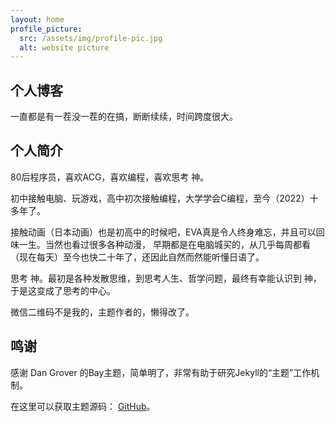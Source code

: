 ```yaml
---
layout: home
profile_picture:
  src: /assets/img/profile-pic.jpg
  alt: website picture
---
```


## 个人博客

  一直都是有一茬没一茬的在搞，断断续续，时间跨度很大。

## 个人简介

  80后程序员，喜欢ACG，喜欢编程，喜欢思考 神。

  初中接触电脑、玩游戏，高中初次接触编程，大学学会C编程，至今（2022）十多年了。

  接触动画（日本动画）也是初高中的时候吧，EVA真是令人终身难忘，并且可以回味一生。当然也看过很多各种动漫，
早期都是在电脑城买的，从几乎每周都看（现在每天）至今也快二十年了，还因此自然而然能听懂日语了。

  思考 神。最初是各种发散思维，到思考人生、哲学问题，最终有幸能认识到 神，于是这变成了思考的中心。

  微信二维码不是我的，主题作者的，懒得改了。

## 鸣谢

  感谢 Dan Grover 的Bay主题，简单明了，非常有助于研究Jekyll的“主题”工作机制。

  在这里可以获取主题源码： <a href="https://github.com/eliottvincent/bay">GitHub</a>。
